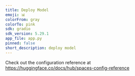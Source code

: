 ```yaml
---
title: Deploy Model
emoji: 📊
colorFrom: gray
colorTo: pink
sdk: gradio
sdk_version: 5.29.1
app_file: app.py
pinned: false
short_description: deploy model
---
```


Check out the configuration reference at https://huggingface.co/docs/hub/spaces-config-reference
